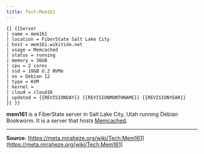 ```yaml
---
title: Tech:Mem161
---
```


```
{{ {{Server
| name = mem161
| location = FiberState Salt Lake City
| host = mem161.wikitide.net
| usage = Memcached
| status = running
| memory = 36GB
| cpu = 2 cores
| ssd = 10GB U.2 NVMe
| os = Debian 12
| type = KVM
| kernel =
| cloud = cloud16
| updated = {{REVISIONDAY}} {{REVISIONMONTHNAME}} {{REVISIONYEAR}}
}} }}
```

**mem161** is a FiberState server in Salt Lake City, Utah running Debian Bookworm. It is a server that hosts [Memcached](https://meta.miraheze.org/wiki/Tech:Memcached).

----
**Source**: [https://meta.miraheze.org/wiki/Tech:Mem161](https://meta.miraheze.org/wiki/Tech:Mem161)